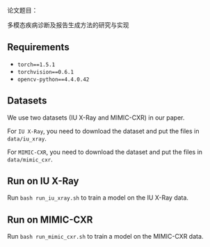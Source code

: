 论文题目：

多模态疾病诊断及报告生成方法的研究与实现



## Requirements

- `torch==1.5.1`
- `torchvision==0.6.1`
- `opencv-python==4.4.0.42`



## Datasets
We use two datasets (IU X-Ray and MIMIC-CXR) in our paper.

For `IU X-Ray`, you need to download the dataset and put the files in `data/iu_xray`.

For `MIMIC-CXR`, you need to download the dataset and put the files in `data/mimic_cxr`.

## Run on IU X-Ray

Run `bash run_iu_xray.sh` to train a model on the IU X-Ray data.

## Run on MIMIC-CXR

Run `bash run_mimic_cxr.sh` to train a model on the MIMIC-CXR data.
